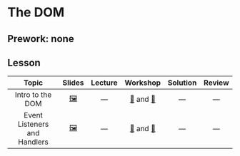 # The DOM

## Prework: none

## Lesson

Topic | Slides | Lecture | Workshop | Solution | Review
:----:|:------:|:-------:|:--------:|:--------:|:-----:
Intro to the DOM | [🖼️][dom-1a] | — | [🔬][dom-1c-1] and [🤝][dom-1c-2] | — | —
Event Listeners and Handlers | [🖼️][dom-2a] | — | [🔬][dom-2c-1] and [🤝][dom-2c-2] | — | —

[dom-1a]: 1-intro-to-the-dom/Intro%20to%20the%20DOM.pdf
[dom-1c-1]: https://learn.fullstackacademy.com/workshop/5a7b63826759b0000495a518/landing
[dom-1c-2]: https://learn.fullstackacademy.com/workshop/5a7a29369cdac30004ec4f86/landing
[dom-2a]: 2-event-listeners-and-handlers/Event%20Listeners%20and%20Handlers.pdf
[dom-2c-1]: https://learn.fullstackacademy.com/workshop/5a987e7389c7590004711468/landing
[dom-2c-2]: https://learn.fullstackacademy.com/workshop/5a78dd00f8936400041bdb68/landing
